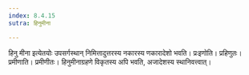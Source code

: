 ```yaml
---
index: 8.4.15
sutra: हिनुमीना

---
```

हिनु मीना इत्येतयोः उपसर्गस्थान् निमित्तादुत्तरस्य नकारस्य णकारादेशो भवति। प्रःइणोति। प्रहिणुतः। प्रमीणाति। प्रमीणीतः। हिनुमीनाग्रहणे विकृतस्य अपि भवति, अजादेशस्य स्थानिवत्त्वात्।